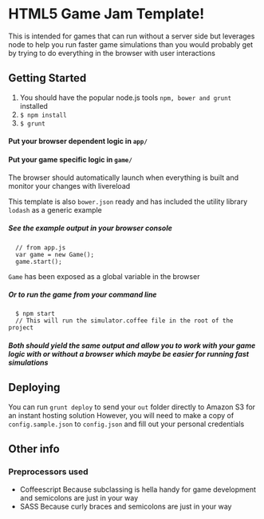 # HTML5 Game Jam Template!
This is intended for games that can run without a server side but leverages node to help you run faster game simulations
than you would probably get by trying to do everything in the browser with user interactions

## Getting Started

1. You should have the popular node.js tools `npm, bower and grunt` installed
2. `$ npm install`
3. `$ grunt`

#### Put your browser dependent logic in `app/`
#### Put your game specific logic in `game/`

The browser should automatically launch when everything is built and monitor your changes with livereload

This template is also `bower.json` ready and has included the utility library `lodash` as a generic example


##### See the example output in your browser console
```
  // from app.js
  var game = new Game();
  game.start();
```
`Game` has been exposed as a global variable in the browser

##### Or to run the game from your command line
```
  $ npm start
  // This will run the simulator.coffee file in the root of the project
```

##### Both should yield the same output and allow you to work with your game logic with or without a browser which maybe be easier for running fast simulations

## Deploying

You can run `grunt deploy` to send your `out` folder directly to Amazon S3 for an instant hosting solution
However, you will need to make a copy of `config.sample.json` to `config.json` and fill out your personal credentials

## Other info
### Preprocessors used
- Coffeescript
	Because subclassing is hella handy for game development and semicolons are just in your way
- SASS
	Because curly braces and semicolons are just in your way

